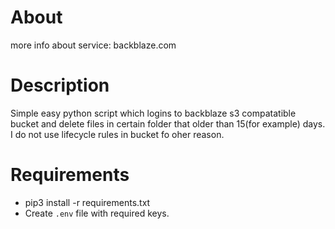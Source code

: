 # About
more info about service: backblaze.com
# Description
Simple  easy python script which logins to backblaze s3 compatatible bucket and delete files in certain folder that older than 15(for example) days.
I do not use lifecycle rules in bucket fo oher reason.
# Requirements
- pip3 install -r requirements.txt
- Create `.env` file with required keys.
